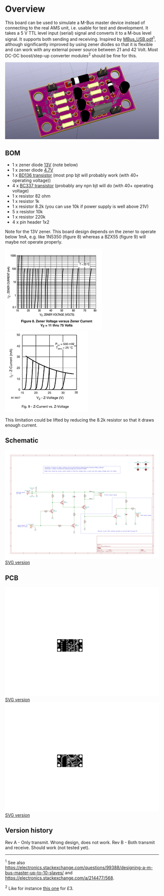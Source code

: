 
# Overview

This board can be used to simulate a M-Bus master device instead of
connecting to the real AMS unit, i.e. usable for test and development.
It takes a 5 V TTL level input (serial) signal and converts it
to a M-bus level signal. It supports both sending and receiving.
Inspired by [MBus_USB.pdf](https://github.com/rscada/libmbus/blob/master/hardware/MBus_USB.pdf)<sup>1</sup>,
although significantly improved by using zener diodes so that it is
flexible and can work with any external power source between
21 and 42 Volt. Most DC-DC boost/step-up converter
modules<sup>2</sup> should be fine for this.

![](MBus_Simulator.png?raw=true)

## BOM

* 1 x zener diode [13V](https://www.elfadistrelec.no/en/zener-diode-017aa-13-on-semiconductor-1n5350bg/p/17006687) (note below)
* 1 x zener diode [4.7V](https://www.elfadistrelec.no/en/zener-diode-do-35-500-mw-vishay-bzx55c4v7/p/30030851)
* 1 x [BD136 transistor](https://www.elfadistrelec.no/en/power-transistor-to-126-pnp-45-no-brand-bd136-16/p/17130046) (most pnp bjt will probably work (with 40+ operating voltage))
* 4 x [BC337 transistor](https://www.elfadistrelec.no/en/transistor-to-92-npn-45-800-ma-diotec-bc337-25bk/p/30012857) (probably any npn bjt will do (with 40+ operating voltage)
* 1 x resistor 82 ohm
* 1 x resistor 1k
* 1 x resistor 8.2k (you can use 10k if power supply is well above 21V)
* 5 x resistor 10k
* 1 x resistor 220k
* 4 x pin header 1x2


Note for the 13V zener. This board design depends on the zener to
operate below 1mA, e.g. like 1N5350 (figure 8) whereas a BZX55
(figure 9) will maybe not operate properly.

![](zener_ok.png?raw=true) ![](zener_not_ok.png?raw=true)

This limitation could be lifted by reducing the 8.2k resistor so that it
draws enough current.


## Schematic

![](MBus_Simulator.schematic.png?raw=true)
[SVG version](MBus_Simulator.schematic.svg?raw=true)

## PCB

![](MBus_Simulator.B.Cu.png?raw=true)
[SVG version](MBus_Simulator.B.Cu.svg?raw=true)
![](MBus_Simulator.F.Cu.png?raw=true)
[SVG version](MBus_Simulator.F.Cu.svg?raw=true)

## Version history

Rev A - Only transmit. Wrong design, does not work.
Rev B - Both transmit and receive. Should work (not tested yet).

-------------

<sup>1</sup>
See also https://electronics.stackexchange.com/questions/99388/designing-a-m-bus-master-up-to-10-slaves/ and https://electronics.stackexchange.com/a/214477/568.

<sup>2</sup>
Like for instance [this one](http://hobbycomponents.com/power/698-xl60009-dc-dc-step-up-boost-converter) for £3.
